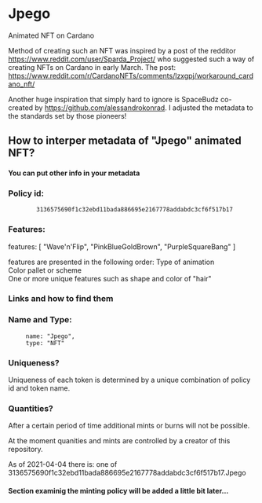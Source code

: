 # Jpego
Animated NFT on Cardano

Method of creating such an NFT was inspired by a post of the redditor https://www.reddit.com/user/Sparda_Project/ who
suggested such a way of creating NFTs on Cardano in early March. The post: https://www.reddit.com/r/CardanoNFTs/comments/lzxgpj/workaround_cardano_nft/

Another huge inspiration that simply hard to ignore is SpaceBudz co-created by https://github.com/alessandrokonrad. I adjusted the metadata to the standards set by those
pioneers!


## How to interper metadata of "Jpego" animated NFT?
#### You can put other info in your metadata
### Policy id:
            3136575690f1c32ebd11bada886695e2167778addabdc3cf6f517b17
        

### Features:
 features: [
            "Wave'n'Flip",
            "PinkBlueGoldBrown",
            "PurpleSquareBang"
         ]

features are presented in the following order:
Type of animation<br/>
Color pallet or scheme<br/>
One or more unique features such as shape and color of "hair"<br/>

### Links and how to find them


    
### Name and Type:
         name: "Jpego",
         type: "NFT"
### Uniqueness?
Uniqueness of each token is determined by a unique combination of policy id and token name.

### Quantities?
After a certain period of time additional mints or burns
will not be possible.

At the moment quanities and mints are controlled by a creator of this repository.

As of 2021-04-04 there is: one of 3136575690f1c32ebd11bada886695e2167778addabdc3cf6f517b17.Jpego


#### Section examinig the minting policy will be added a little bit later...
